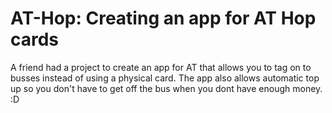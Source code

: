 # AT-Hop: Creating an app for AT Hop cards

A friend had a project to create an app for AT that allows you to tag on to busses instead of using a physical card.
The app also allows automatic top up so you don't have to get off the bus when you dont have enough money.
:D
